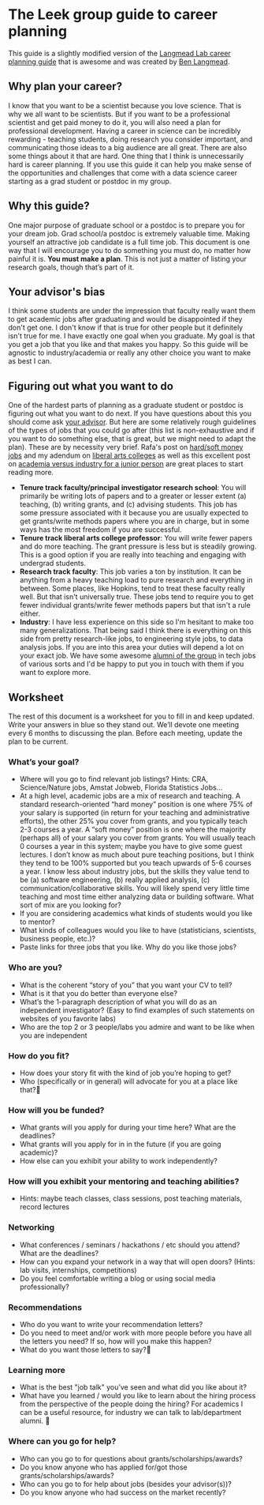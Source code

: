 # The Leek group guide to career planning

This guide is a slightly modified version of the [Langmead Lab career planning guide](https://github.com/BenLangmead/langmead-lab/blob/master/postdoc_questionnaire.md) that is awesome and was created by [Ben Langmead](http://www.langmead-lab.org/). 


## Why plan your career?

I know that you want to be a scientist because you love science. That is why we all want to be scientists. But if you want to be a professional scientist and get paid money to do it, you will also need a plan for professional development. Having a career in science can be incredibly rewarding - teaching students, doing research you consider important, and communicating those ideas to a big audience are all great. There are also some things about it that are hard. One thing that I think is unnecessarily hard is career planning. If you use this guide it can help you make sense of the opportunities and challenges that come with a data science career starting as a grad student or postdoc in my group.  

## Why this guide?

One major purpose of graduate school or a postdoc is to prepare you for your dream job. Grad school/a postdoc is extremely valuable time.  Making yourself an attractive job candidate is a full time job.  This document is one way that I will encourage you to do something you must do, no matter how painful it is.  __You must make a plan__.  This is not just a matter of listing your research goals, though that’s part of it.


## Your advisor's bias

I think some students are under the impression that faculty really want them to get academic jobs after graduating and would be disappointed if they don't get one. I don't know if that is true for other people but it definitely isn't true for me. I have exactly one goal when you graduate. My goal is that you get a job that you like and that makes you happy. So this guide will be agnostic to industry/academia or really any other choice you want to make as best I can. 

## Figuring out what you want to do

One of the hardest parts of planning as a graduate student or postdoc is figuring out what you want to do next. If you have questions about this you should come ask [your advisor](http://jtleek.com/). But here are some relatively rough guidelines of the types of jobs that you could go after (this list is non-exhaustive and if you want to do something else, that is great, but we might need to adapt the plan). These are by necessity very brief. Rafa's post on [hard/soft money jobs](http://simplystatistics.org/2011/12/19/on-hard-and-soft-money/) and my adendum on [liberal arts colleges](http://simplystatistics.org/2011/09/15/another-academic-job-market-option-liberal-arts/) as well as this excellent post on [academia versus industry for a junior person](http://www.pgbovine.net/academia-industry-junior-employee.htm) are great places to start reading more. 

* __Tenure track faculty/principal investigator research school__: You will primarily be writing lots of papers and to a greater or lesser extent (a) teaching, (b) writing grants, and (c) advising students. This job has some pressure associated with it because you are usually expected to get grants/write methods papers where you are in charge, but in some ways has the most freedom if you are successful.
* __Tenure track liberal arts college professor__: You will write fewer papers and do more teaching. The grant pressure is less but is steadily growing. This is a good option if you are really into teaching and engaging with undergrad students. 
* __Research track faculty__: This job varies a ton by institution. It can be anything from a heavy teaching load to pure research and everything in between. Some places, like Hopkins, tend to treat these faculty really well. But that isn't universally true. These jobs tend to require you to get fewer individual grants/write fewer methods papers but that isn't a rule either. 
* __Industry__: I have less experience on this side so I'm hesitant to make too many generalizations. That being said I think there is everything on this side from pretty research-like jobs, to engineering style jobs, to data analysis jobs. If you are into this area your duties will depend a lot on your exact job. We have some awesome [alumni of the group](http://jtleek.com/alumni/) in tech jobs of various sorts and I'd be happy to put you in touch with them if you want to explore more. 


## Worksheet

The rest of this document is a worksheet for you to fill in and keep updated.  Write your answers in blue so they stand out.  We’ll devote one meeting every 6 months to discussing the plan.  Before each meeting, update the plan to be current.

### What’s your goal?

* Where will you go to find relevant job listings?  Hints: CRA, Science/Nature jobs, Amstat Jobweb, Florida Statistics Jobs...
* At a high level, academic jobs are a mix of research and teaching.  A standard research-oriented “hard money” position is one where 75% of your salary is supported (in return for your teaching and administrative efforts), the other 25% you cover from grants, and you typically teach 2-3 courses a year.  A “soft money” position is one where the majority (perhaps all) of your salary you cover from grants.  You will usually teach 0 courses a year in this system; maybe you have to give some guest lectures.  I don’t know as much about pure teaching positions, but I think they tend to be 100% supported but you teach upwards of 5-6 courses a year.  I know less about industry jobs, but the skills they value tend to be (a) software engineering, (b) really applied analysis, (c) communication/collaborative skills. You will likely spend very little time teaching and most time either analyzing data or building software. What sort of mix are you looking for? 
* If you are considering academics what kinds of students would you like to mentor?
* What kinds of colleagues would you like to have (statisticians, scientists, business people, etc.)?
* Paste links for three jobs that you like.  Why do you like those jobs?


### Who are you?

* What is the coherent “story of you” that you want your CV to tell?
* What is it that you do better than everyone else?
* What’s the 1-paragraph description of what you will do as an independent investigator?  (Easy to find examples of such statements on websites of you favorite labs)
* Who are the top 2 or 3 people/labs you admire and want to be like when you are independent


### How do you fit?

* How does your story fit with the kind of job you’re hoping to get?
* Who (specifically or in general) will advocate for you at a place like that?

### How will you be funded?

* What grants will you apply for during your time here?  What are the deadlines?
* What grants will you apply for in in the future (if you are going academic)? 
* How else can you exhibit your ability to work independently?

### How will you exhibit your mentoring and teaching abilities?

* Hints: maybe teach classes, class sessions, post teaching materials, record lectures

### Networking

* What conferences / seminars / hackathons / etc should you attend?  What are the deadlines?
* How can you expand your network in a way that will open doors? (Hints: lab visits, internships, competitions)
* Do you feel comfortable writing a blog or using social media professionally?

### Recommendations

* Who do you want to write your recommendation letters?
* Do you need to meet and/or work with more people before you have all the letters you need?  If so, how will you make this happen?
* What do you want those letters to say?

### Learning more

* What is the best "job talk" you’ve seen and what did you like about it?
* What have you learned / would you like to learn about the hiring process from the perspective of the people doing the hiring? For academics I can be a useful resource, for industry we can talk to lab/department alumni. 

### Where can you go for help?

* Who can you go to for questions about grants/scholarships/awards?
* Do you know anyone who has applied for/got those grants/scholarships/awards?
* Who can you go to for help about jobs (besides your advisor(s))?
* Do you know anyone who had success on the market recently?


